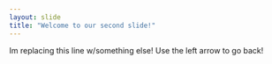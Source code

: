 ```yaml
---
layout: slide
title: "Welcome to our second slide!"
---
```

Im replacing this line w/something else!
Use the left arrow to go back!
